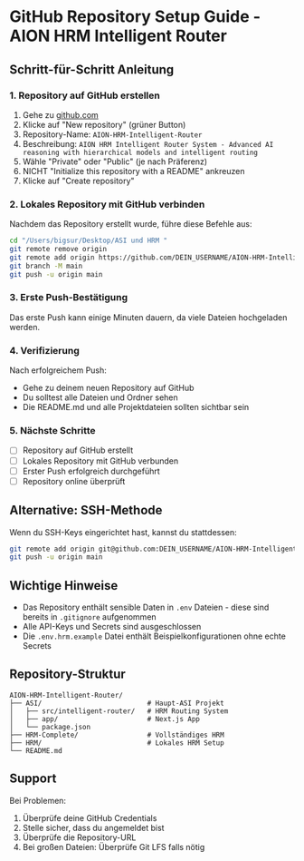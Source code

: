 # GitHub Repository Setup Guide - AION HRM Intelligent Router

## Schritt-für-Schritt Anleitung

### 1. Repository auf GitHub erstellen
1. Gehe zu [github.com](https://github.com)
2. Klicke auf "New repository" (grüner Button)
3. Repository-Name: `AION-HRM-Intelligent-Router`
4. Beschreibung: `AION HRM Intelligent Router System - Advanced AI reasoning with hierarchical models and intelligent routing`
5. Wähle "Private" oder "Public" (je nach Präferenz)
6. NICHT "Initialize this repository with a README" ankreuzen
7. Klicke auf "Create repository"

### 2. Lokales Repository mit GitHub verbinden

Nachdem das Repository erstellt wurde, führe diese Befehle aus:

```bash
cd "/Users/bigsur/Desktop/ASI und HRM "
git remote remove origin
git remote add origin https://github.com/DEIN_USERNAME/AION-HRM-Intelligent-Router.git
git branch -M main
git push -u origin main
```

### 3. Erste Push-Bestätigung

Das erste Push kann einige Minuten dauern, da viele Dateien hochgeladen werden.

### 4. Verifizierung

Nach erfolgreichem Push:
- Gehe zu deinem neuen Repository auf GitHub
- Du solltest alle Dateien und Ordner sehen
- Die README.md und alle Projektdateien sollten sichtbar sein

### 5. Nächste Schritte

- [ ] Repository auf GitHub erstellt
- [ ] Lokales Repository mit GitHub verbunden
- [ ] Erster Push erfolgreich durchgeführt
- [ ] Repository online überprüft

## Alternative: SSH-Methode

Wenn du SSH-Keys eingerichtet hast, kannst du stattdessen:

```bash
git remote add origin git@github.com:DEIN_USERNAME/AION-HRM-Intelligent-Router.git
git push -u origin main
```

## Wichtige Hinweise

- Das Repository enthält sensible Daten in `.env` Dateien - diese sind bereits in `.gitignore` aufgenommen
- Alle API-Keys und Secrets sind ausgeschlossen
- Die `.env.hrm.example` Datei enthält Beispielkonfigurationen ohne echte Secrets

## Repository-Struktur

```
AION-HRM-Intelligent-Router/
├── ASI/                          # Haupt-ASI Projekt
│   ├── src/intelligent-router/   # HRM Routing System
│   ├── app/                      # Next.js App
│   └── package.json
├── HRM-Complete/                 # Vollständiges HRM
├── HRM/                          # Lokales HRM Setup
└── README.md
```

## Support

Bei Problemen:
1. Überprüfe deine GitHub Credentials
2. Stelle sicher, dass du angemeldet bist
3. Überprüfe die Repository-URL
4. Bei großen Dateien: Überprüfe Git LFS falls nötig